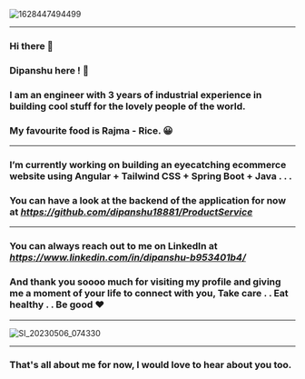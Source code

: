 
![1628447494499](https://github.com/dipanshu18881/dipanshu18881/assets/66013226/4fb7d8a0-0c3c-4208-9673-5a5b836f4591)

----
### Hi there 👋

<!--
**dipanshu18881/dipanshu18881** is a ✨ _special_ ✨ repository because its `README.md` (this file) appears on your GitHub profile.

Here are some ideas to get you started:

- 🔭 I’m currently working on ...
- 🌱 I’m currently learning ...
- 👯 I’m looking to collaborate on ...
- 🤔 I’m looking for help with ...
- 💬 Ask me about ...
- 📫 How to reach me: ...
- 😄 Pronouns: ...
- ⚡ Fun fact: ...
-->
### Dipanshu here ! 💙 
### I am an engineer with 3 years of industrial experience in building cool stuff for the lovely people of the world.
### My favourite food is Rajma - Rice. 😀

------------------
### I’m currently working on building an eyecatching ecommerce website using Angular + Tailwind CSS + Spring Boot + Java . . . 

### You can have a look at the backend of the application for now at *https://github.com/dipanshu18881/ProductService*
<!--
------------------
### Landing page for business, you can visit it at *https://dipanshu18881.github.io/*
------------------
### *Website Preview* :
![Untitled design (1)](https://github.com/dipanshu18881/dipanshu18881/assets/66013226/e29f03d4-dc6d-41f4-af7f-d49157b5f35f)
-->
-------------------
### You can always reach out to me on LinkedIn at *https://www.linkedin.com/in/dipanshu-b953401b4/*
<!--### For business related queries, please drop a mail at -> *mathuramenterprises@outlook.com*-->
### And thank you soooo much for visiting my profile and giving me a moment of your life to connect with you, Take care . . Eat healthy . . Be good ♥️
-------------------
![SI_20230506_074330](https://github.com/dipanshu18881/dipanshu18881/assets/66013226/665c0ccd-dd61-4c10-af69-5804c511fc4b)

------------------
### That's all about me for now, I would love to hear about you too.
